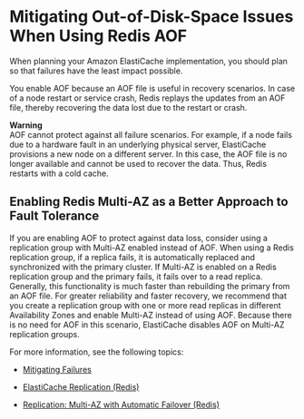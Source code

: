 # Mitigating Out\-of\-Disk\-Space Issues When Using Redis AOF<a name="BestPractices.AOF"></a>

When planning your Amazon ElastiCache implementation, you should plan so that failures have the least impact possible\.

You enable AOF because an AOF file is useful in recovery scenarios\. In case of a node restart or service crash, Redis replays the updates from an AOF file, thereby recovering the data lost due to the restart or crash\.

**Warning**  
AOF cannot protect against all failure scenarios\. For example, if a node fails due to a hardware fault in an underlying physical server, ElastiCache provisions a new node on a different server\. In this case, the AOF file is no longer available and cannot be used to recover the data\. Thus, Redis restarts with a cold cache\.

## Enabling Redis Multi\-AZ as a Better Approach to Fault Tolerance<a name="BestPractices.AOF.MultiAZ"></a>

If you are enabling AOF to protect against data loss, consider using a replication group with Multi\-AZ enabled instead of AOF\. When using a Redis replication group, if a replica fails, it is automatically replaced and synchronized with the primary cluster\. If Multi\-AZ is enabled on a Redis replication group and the primary fails, it fails over to a read replica\. Generally, this functionality is much faster than rebuilding the primary from an AOF file\. For greater reliability and faster recovery, we recommend that you create a replication group with one or more read replicas in different Availability Zones and enable Multi\-AZ instead of using AOF\. Because there is no need for AOF in this scenario, ElastiCache disables AOF on Multi\-AZ replication groups\.

For more information, see the following topics:

+ [Mitigating Failures](FaultTolerance.md)

+ [ElastiCache Replication \(Redis\)](Replication.md)

+ [Replication: Multi\-AZ with Automatic Failover \(Redis\)](AutoFailover.md)